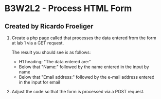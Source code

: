 # B3W2L2 - Process HTML Form 
## Created by Ricardo Froeliger

1. Create a php page called that processes the data entered from the form at lab 1 via a GET request.

    The result you should see is as follows:

    * H1 heading: "The data entered are:"
    * Below that "Name:" followed by the name entered in the input by name
    * Below that "Email address:" followed by the e-mail address entered in the input for email

2. Adjust the code so that the form is processed via a POST request.